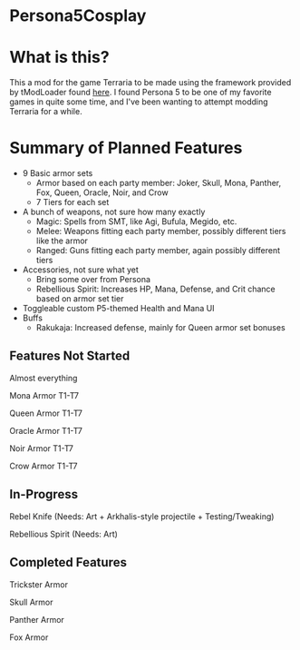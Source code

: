# Persona5Cosplay
# What is this?
This a mod for the game Terraria to be made using the framework provided by tModLoader found [here](https://forums.terraria.org/index.php?threads/1-3-tmodloader-a-modding-api.23726/).
I found Persona 5 to be one of my favorite games in quite some time, and I've been wanting to attempt modding Terraria for a while.

# Summary of Planned Features
- 9 Basic armor sets
   - Armor based on each party member: Joker, Skull, Mona, Panther, Fox, Queen, Oracle, Noir, and Crow
   - 7 Tiers for each set
- A bunch of weapons, not sure how many exactly
   - Magic: Spells from SMT, like Agi, Bufula, Megido, etc.
   - Melee: Weapons fitting each party member, possibly different tiers like the armor
   - Ranged: Guns fitting each party member, again possibly different tiers
- Accessories, not sure what yet
   - Bring some over from Persona
   - Rebellious Spirit: Increases HP, Mana, Defense, and Crit chance based on armor set tier
- Toggleable custom P5-themed Health and Mana UI
- Buffs
   - Rakukaja: Increased defense, mainly for Queen armor set bonuses

## Features Not Started
Almost everything

Mona Armor T1-T7

Queen Armor T1-T7

Oracle Armor T1-T7

Noir Armor T1-T7

Crow Armor T1-T7

## In-Progress
Rebel Knife (Needs: Art + Arkhalis-style projectile + Testing/Tweaking)

Rebellious Spirit (Needs: Art)

## Completed Features
Trickster Armor

Skull Armor

Panther Armor

Fox Armor
